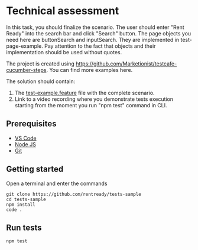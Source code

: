# Technical assessment
In this task, you should finalize the scenario. The user should enter "Rent Ready" into the search bar and click "Search" button.
The page objects you need here are buttonSearch and inputSearch. They are implemented in test-page-example. Pay attention to the fact that objects and their implementation should be used without quotes.

The project is created using https://github.com/Marketionist/testcafe-cucumber-steps. You can find more examples here.

The solution should contain:
1. The [test-example.feature](tests/test-example.feature) file with the complete scenario.
2. Link to a video recording where you demonstrate tests execution starting from the moment you run "npm test" command in CLI.

## Prerequisites
- [VS Code](https://code.visualstudio.com/download)
- [Node JS](https://nodejs.org/en/download/)
- [Git](https://git-scm.com/downloads)

## Getting started
Open a terminal and enter the commands
```
git clone https://github.com/rentready/tests-sample
cd tests-sample
npm install
code .
```

## Run tests
```
npm test
```
